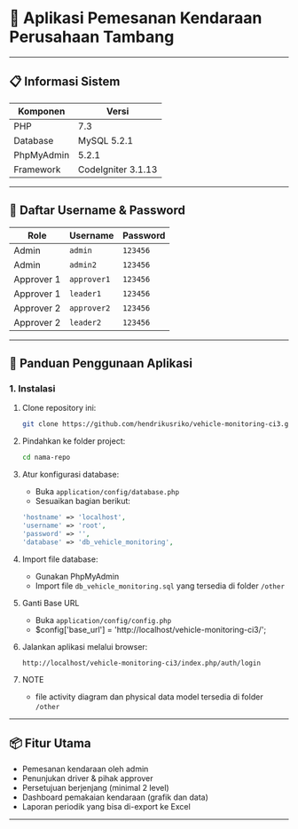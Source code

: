 # 🚗 Aplikasi Pemesanan Kendaraan Perusahaan Tambang

---

## 📋 Informasi Sistem

| Komponen   | Versi              |
| ---------- | ------------------ |
| PHP        | 7.3                |
| Database   | MySQL 5.2.1        |
| PhpMyAdmin | 5.2.1              |
| Framework  | CodeIgniter 3.1.13 |

---

## 👥 Daftar Username & Password

| Role       | Username    | Password |
| ---------- | ----------- | -------- |
| Admin      | `admin`     | `123456` |
| Admin      | `admin2`    | `123456` |
| Approver 1 | `approver1` | `123456` |
| Approver 1 | `leader1`   | `123456` |
| Approver 2 | `approver2` | `123456` |
| Approver 2 | `leader2`   | `123456` |

---

## 🚀 Panduan Penggunaan Aplikasi

### 1. Instalasi

1. Clone repository ini:
   ```bash
   git clone https://github.com/hendrikusriko/vehicle-monitoring-ci3.git
   ```
2. Pindahkan ke folder project:

   ```bash
   cd nama-repo
   ```

3. Atur konfigurasi database:

   - Buka `application/config/database.php`
   - Sesuaikan bagian berikut:

   ```php
   'hostname' => 'localhost',
   'username' => 'root',
   'password' => '',
   'database' => 'db_vehicle_monitoring',
   ```

4. Import file database:

   - Gunakan PhpMyAdmin
   - Import file `db_vehicle_monitoring.sql` yang tersedia di folder `/other`

5. Ganti Base URL

   - Buka `application/config/config.php`
   - $config['base_url'] = 'http://localhost/vehicle-monitoring-ci3/';

6. Jalankan aplikasi melalui browser:

   ```
   http://localhost/vehicle-monitoring-ci3/index.php/auth/login
   ```

7. NOTE
   - file activity diagram dan physical data model tersedia di folder `/other`

---

## 📦 Fitur Utama

- Pemesanan kendaraan oleh admin
- Penunjukan driver & pihak approver
- Persetujuan berjenjang (minimal 2 level)
- Dashboard pemakaian kendaraan (grafik dan data)
- Laporan periodik yang bisa di-export ke Excel

---
